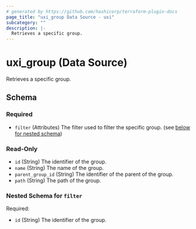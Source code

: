 ```yaml
---
# generated by https://github.com/hashicorp/terraform-plugin-docs
page_title: "uxi_group Data Source - uxi"
subcategory: ""
description: |-
  Retrieves a specific group.
---
```


# uxi_group (Data Source)

Retrieves a specific group.



<!-- schema generated by tfplugindocs -->
## Schema

### Required

- `filter` (Attributes) The filter used to filter the specific group. (see [below for nested schema](#nestedatt--filter))

### Read-Only

- `id` (String) The identifier of the group.
- `name` (String) The name of the group.
- `parent_group_id` (String) The identifier of the parent of the group.
- `path` (String) The path of the group.

<a id="nestedatt--filter"></a>
### Nested Schema for `filter`

Required:

- `id` (String) The identifier of the group.
